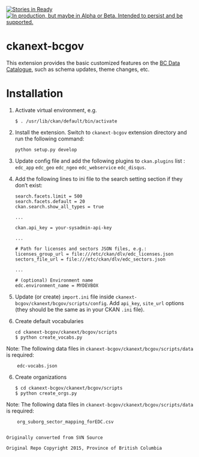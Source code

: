 [![Stories in Ready](https://badge.waffle.io/bcgov/ckanext-bcgov.png?label=ready&title=Ready)](https://waffle.io/bcgov/ckanext-bcgov)
<a rel="Delivery" href="https://github.com/BCDevExchange/docs/blob/master/discussion/projectstates.md"><img alt="In production, but maybe in Alpha or Beta. Intended to persist and be supported." style="border-width:0" src="http://bcdevexchange.org/badge/3.svg" title="In production, but maybe in Alpha or Beta. Intended to persist and be supported." /></a>

ckanext-bcgov
=============

This extension provides the basic customized features on the [BC Data Catalogue](http://catalogue.data.gov.bc.ca), such as schema updates, theme changes, etc.

Installation
============

1.  Activate virtual environment, e.g.

        $ . /usr/lib/ckan/default/bin/activate

2.  Install the extension. Switch to `ckanext-bcgov` extension directory and run the following command:

        python setup.py develop


3.  Update config file and add the following plugins to `ckan.plugins` list : `edc_app` `edc_geo` `edc_ngeo` `edc_webservice` `edc_disqus`.

4.  Add the following lines to ini file to the search setting section if they don’t exist:

        search.facets.limit = 500
        search.facets.default = 20
        ckan.search.show_all_types = true

        ...

        ckan.api_key = your-sysadmin-api-key

        ...

        # Path for licenses and sectors JSON files, e.g.:
        licenses_group_url = file:///etc/ckan/dlv/edc_licenses.json
        sectors_file_url = file:///etc/ckan/dlv/edc_sectors.json

        ...

        # (optional) Environment name
        edc.environment_name = MYDEVBOX


4.  Update (or create) `import.ini` file inside `ckanext-bcgov/ckanext/bcgov/scripts/config`. Add `api_key`, `site_url` options (they should be the same as in your CKAN `.ini` file).

5.  Create default vocabularies

        cd ckanext-bcgov/ckanext/bcgov/scripts
        $ python create_vocabs.py

   Note: The following data files in `ckanext-bcgov/ckanext/bcgov/scripts/data` is required:

        edc-vocabs.json

6.  Create organizations

        $ cd ckanext-bcgov/ckanext/bcgov/scripts
        $ python create_orgs.py

   Note: The following data files in `ckanext-bcgov/ckanext/bcgov/scripts/data` is required:

        org_suborg_sector_mapping_forEDC.csv


    Originally converted from SVN Source

    Original Repo Copyright 2015, Province of British Columbia
